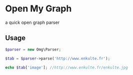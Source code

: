 # Open My Graph
a quick open graph parser

## Usage

```php
$parser = new Omg\Parser;

$tab = $parser->parse('http://www.enkulte.fr');

echo $tab['image']; //http://www.enkulte.fr/enkulte.jpg
```